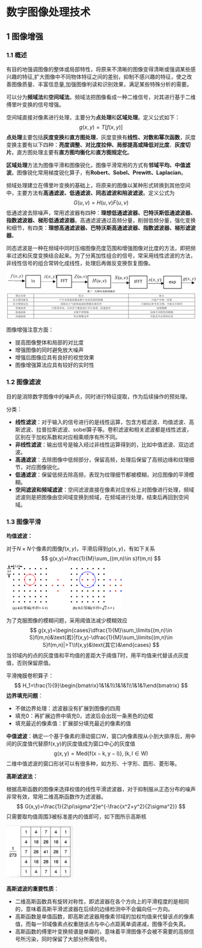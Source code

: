 # 数字图像处理技术

## 1 图像增强

### 1.1 概述

有目的地强调图像的整体或局部特性，将原来不清晰的图像变得清晰或强调某些感兴趣的特征,扩大图像中不同物体特征之间的差别，抑制不感兴趣的特征，使之改善图像质量、丰富信息量,加强图像判读和识别效果，满足某些特殊分析的需要。

可以分为**频域法**和**空间域法**。频域法把图像看成一种二维信号，对其进行基于二维傅里叶变换的信号增强。

空间域直接对像素进行处理，主要分为**点处理**和**区域处理**。定义公式如下：
$$
g(x,y)=T[f(x,y)]
$$
**点处理**主要包括**灰度变换**和**直方图处理**，灰度变换有**线性、对数和幂次函数**，灰度变换主要有以下四种：**亮度调整、对比度拉伸、局部提高或降低对比度**、**灰度切片**。直方图处理主要有**直方图均衡化**和**直方图规定化**。

**区域处理**方法为图像平滑和图像锐化，图像平滑常用的方式有**邻域平均、中值滤波**。图像锐化常用梯度锐化算子，有**Robert、Sobel、Prewitt、Laplacian**。

频域处理建立在傅里叶变换的基础上，将原来的图像以某种形式转换到其他空间中，主要方法有**高通滤波、低通滤波、同态滤波和陷波滤波**。定义公式为
$$
G(u,v)=H(u,v)F(u,v)
$$
低通滤波去除噪声，常用滤波器有四种：**理想低通滤波器、巴特沃斯低通滤波器、指数滤波器、梯形低通滤波器**。高通滤波通过高频分量，削弱低频分量，强化变换和细节，有四类：**理想高通滤波器、巴特沃斯高通滤波器、指数滤波器、梯形滤波器**。

同态滤波是一种在频域中同时压缩图像亮度范围和增强图像对比度的方法，即把频率过滤和灰度变换结合起来。为了分离加性组合的信号，常采用线性滤波的方法，非线性信号的组合常转化成线性，处理后再做反变换恢复图像。

<img src="./Images/数字图像处理技术/图 1.png" alt="图 1" style="zoom:50%;" />

<img src="./Images/数字图像处理技术/图 2.png" alt="图 2" style="zoom:50%;" />

图像增强注意方面：

- 提高图像整体和局部的对比度
- 增强图像的同时避免放大噪声
- 增强后图像应具有良好的视觉效果
- 图像增强算法应具有较好的实时性

### 1.2 图像滤波

目的是消除数字图像中的噪声点，同时进行特征提取，作为后续操作的预处理。

分类：

- **线性滤波**：对于输入的信号进行的是线性运算，包含方框滤波、均值滤波、高斯滤波、拉普拉斯滤波、sobel算子等。卷积滤波和相关滤波都是线性滤波，区别在于加权系数和对应相乘顺序有所不同。
- **非线性滤波**：输出信号是输入经过非线性运算得到的，比如中值滤波、双边滤波。
- **高通滤波**：去除图像中低频部分，保留高频，处理后保留了高频边缘和纹理细节，对应图像锐化。
- **低通滤波**：保留低频去除高频，表现为纹理细节都被模糊，对应图像的平滑模糊。
- **空间滤波和频域滤波**：空间滤波直接在像素对应坐标上对图像进行处理，频域滤波则是把图像由空间域变换到频域，在频域进行处理，结束后再回到空间域。

### 1.3 图像平滑

**均值滤波：**

对于$N\times N$个像素的图像$f(x,y)$，平滑后得到$g(x,y)$，有如下关系
$$
g(x,y)=\frac{1}{M}\sum_{(m,n)\in s}f(m,n)
$$
<img src="./Images/数字图像处理技术/图 3.png" alt="图 3" style="zoom:30%;" />

为了克服图像的模糊问题，采用阈值法减少模糊效应
$$
g(x,y)=\begin{cases}\dfrac{1}{M}\sum_\limits{(m,n)\in S}f(m,n)&\text{若}|f(x,y)-\dfrac{1}{M}\sum_\limits{(m,n)\in S}f(m,n)|>T\\f(x,y)&\text{其它}&\end{cases}
$$
当邻域内的点的灰度值和平均值的差距大于阈值$T$时，用平均值来代替该点灰度值，否则保留原值。

平滑掩膜卷积算子：
$$
H_1=\frac{1}{9}\begin{bmatrix}1&1&1\\1&1&1\\1&1&1\end{bmatrix}
$$
**边界填充问题**：

- 不做边界处理：滤波器没有扩展到图像的四周
- 填充0：再扩展边界中填充0，滤波后会出现一条黑色的边框
- 填充最近的像素值：扩展部分填充最近的像素的值

**中值滤波**：确定一个基于像素的滑动窗口W，窗口内像素按从小到大排序后，用中间的灰度值代替原f(x,y)的灰度值成为窗口中心的灰度值
$$
\mathrm{g(x,y)=Med\left\{f(x-k,y-l)\right\},(k,l\in W)}
$$
二维中值滤波的窗口形状可以有很多种，如方形、十字形、圆形、菱形等。

**高斯滤波法：**

根据高斯函数的图像来选择权值的线性平滑滤波器，对于抑制服从正态分布的噪声非常有效，常用二维高斯函数作为滤波器。
$$
G(x,y)=\frac{1}{2\pi\sigma^2}e^{-\frac{x^2+y^2}{2\sigma^2}}
$$
只需要取均值周围3被标准差内的值即可，如下图所示高斯核

<img src="./Images/数字图像处理技术/图 4.png" alt="图 4" style="zoom:43%;" />

**高斯滤波的重要性质**：

- 二维高斯函数具有旋转对称性，即滤波器在各个方向上的平滑程度的是相同的，意味着高斯平滑滤波器在后续的边缘检测中不会偏向任一方向。
- 高斯函数是单值函数，即高斯滤波器用像素邻域的加权均值来代替该点的像素值，而每一邻域像素点权重随该点与中心点距离单调递减，图像不会失真。
- 高斯函数的傅里叶变换频谱是单瓣的，意味着平滑图像不会被不需要的高频信号所污染，同时保留了大部分所需信号。

